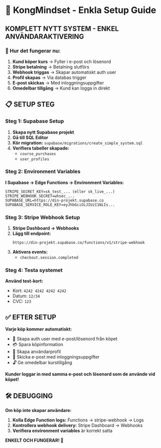 # 🚀 KongMindset - Enkla Setup Guide

## KOMPLETT NYTT SYSTEM - ENKEL ANVÄNDARAKTIVERING

### 🎯 Hur det fungerar nu:
1. **Kund köper kurs** → Fyller i e-post och lösenord
2. **Stripe betalning** → Betalning slutförs
3. **Webhook triggas** → Skapar automatiskt auth user
4. **Profil skapas** → Via databas trigger
5. **E-post skickas** → Med inloggningsuppgifter
6. **Omedelbar tillgång** → Kund kan logga in direkt

## 📋 SETUP STEG

### Steg 1: Supabase Setup
1. **Skapa nytt Supabase projekt**
2. **Gå till SQL Editor**
3. **Kör migration:** `supabase/migrations/create_simple_system.sql`
4. **Verifiera tabeller skapade:**
   - `course_purchases`
   - `user_profiles`

### Steg 2: Environment Variables
**I Supabase → Edge Functions → Environment Variables:**
```
STRIPE_SECRET_KEY=sk_test_... (eller sk_live_...)
STRIPE_WEBHOOK_SECRET=whsec_...
SUPABASE_URL=https://din-projekt.supabase.co
SUPABASE_SERVICE_ROLE_KEY=eyJhbGciOiJIUzI1NiIs...
```

### Steg 3: Stripe Webhook Setup
1. **Stripe Dashboard → Webhooks**
2. **Lägg till endpoint:**
   ```
   https://din-projekt.supabase.co/functions/v1/stripe-webhook
   ```
3. **Aktivera events:**
   - `checkout.session.completed`

### Steg 4: Testa systemet
**Använd test-kort:**
- Kort: `4242 4242 4242 4242`
- Datum: `12/34`
- CVC: `123`

## ✅ EFTER SETUP

**Varje köp kommer automatiskt:**
- 👤 Skapa auth user med e-post/lösenord från köpet
- 💳 Spara köpinformation  
- 👤 Skapa användarprofil
- 📧 Skicka e-post med inloggningsuppgifter
- 🔓 Ge omedelbar kurstillgång

**Kunder loggar in med samma e-post och lösenord som de använde vid köpet!**

## 🛠️ DEBUGGING

**Om köp inte skapar användare:**
1. **Kolla Edge Function logs:** Functions → stripe-webhook → Logs
2. **Kontrollera webhook delivery:** Stripe Dashboard → Webhooks
3. **Verifiera environment variables** är korrekt satta

**ENKELT OCH FUNGERAR! 🎯**